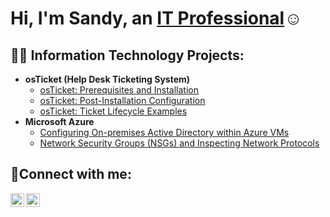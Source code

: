 <h1>Hi, I'm Sandy, an <a href="https://linkedin.com/in/sandy-beyer-a6529723a">IT Professional</a>☺</h1>

<h2>👨‍💻 Information Technology Projects:</h2>

- <b>osTicket (Help Desk Ticketing System)</b>
  - [osTicket: Prerequisites and Installation](https://github.com/)
  - [osTicket: Post-Installation Configuration](https://github.com/)
  - [osTicket: Ticket Lifecycle Examples](https://github.com/)
- <b>Microsoft Azure</b>
  - [Configuring On-premises Active Directory within Azure VMs](https://github.com/)
  - [Network Security Groups (NSGs) and Inspecting Network Protocols](https://github.com/joshmadakorcc/azure-network-protocols)

<h2>🤳Connect with me:</h2>

[<img align="left" alt="Sandy | LinkedIn" width="22px" src="https://cdn.jsdelivr.net/npm/simple-icons@v3/icons/linkedin.svg" />][linkedin]
[<img align="left" alt="Sandy | Instagram" width="22px" src="https://cdn.jsdelivr.net/npm/simple-icons@v3/icons/instagram.svg" />][instagram]


[instagram]: https://www.instagram.com/heysandybeyer
[linkedin]: https://linkedin.com/in/sandy-beyer-a6529723a
